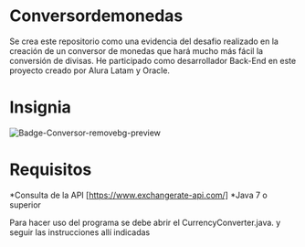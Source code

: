# Conversordemonedas
Se crea este repositorio como una evidencia del desafio realizado en la creación de un conversor de monedas que hará mucho más fácil la conversión de divisas.
He participado como desarrollador Back-End en este proyecto creado por Alura Latam y Oracle.


# Insignia

![Badge-Conversor-removebg-preview](https://github.com/PATSIMA/Conversor_de_monedas/assets/91814599/c2a2c6d9-0dc3-488b-889c-6dc662aa4bf4)


# Requisitos
*Consulta de la API [https://www.exchangerate-api.com/]
*Java 7 o superior

Para hacer uso del programa se debe abrir el CurrencyConverter.java. y seguir las instrucciones allí indicadas
